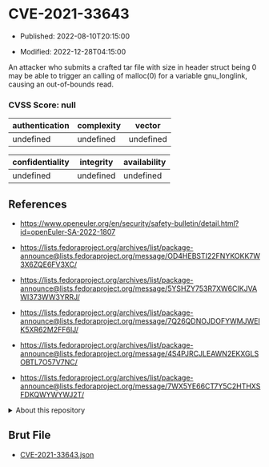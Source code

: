 # CVE-2021-33643

- Published: 2022-08-10T20:15:00

- Modified: 2022-12-28T04:15:00

An attacker who submits a crafted tar file with size in header struct being 0 may be able to trigger an calling of malloc(0) for a variable gnu_longlink, causing an out-of-bounds read.

### CVSS Score: **null**

| authentication | complexity | vector |
| --- | --- | --- |
| undefined | undefined | undefined |

| confidentiality | integrity | availability |
| --- | --- | --- |
| undefined | undefined | undefined |

## References

* https://www.openeuler.org/en/security/safety-bulletin/detail.html?id=openEuler-SA-2022-1807

* https://lists.fedoraproject.org/archives/list/package-announce@lists.fedoraproject.org/message/OD4HEBSTI22FNYKOKK7W3X6ZQE6FV3XC/

* https://lists.fedoraproject.org/archives/list/package-announce@lists.fedoraproject.org/message/5YSHZY753R7XW6CIKJVAWI373WW3YRRJ/

* https://lists.fedoraproject.org/archives/list/package-announce@lists.fedoraproject.org/message/7Q26QDNOJDOFYWMJWEIK5XR62M2FF6IJ/

* https://lists.fedoraproject.org/archives/list/package-announce@lists.fedoraproject.org/message/4S4PJRCJLEAWN2EKXGLSOBTL7O57V7NC/

* https://lists.fedoraproject.org/archives/list/package-announce@lists.fedoraproject.org/message/7WX5YE66CT7Y5C2HTHXSFDKQWYWYWJ2T/

<details>
<summary>About this repository</summary> 

  This repository is part of the project [Live Hack CVE](https://github.com/Live-Hack-CVE). Main website can be found [www.live-hack.org](https://www.live-hack.org) 
  
  Made by [Sn0wAlice](https://github.com/Sn0wAlice) for the people that care about security and need to have a feed of the latest CVEs. Hope you enjoy it, don't forget to star the repo and follow me on [Twitter](https://twitter.com/Sn0wAlice) and [Github](https://github.com/Sn0wAlice). And that is my [personnal website](https://www.alice-snow.me/)

  - [Home Page](https://github.com/Live-Hack-CVE)
  - [Framework](https://github.com/Live-Hack-CVE/cve-framework)
  - [CVE database](https://github.com/Live-Hack-CVE/full_database)
  - [Changelog](https://github.com/Live-Hack-CVE/Changelog)
</details>

## Brut File

* [CVE-2021-33643.json](https://raw.githubusercontent.com/Live-Hack-CVE/full_database/main/cves/2021/CVE-2021-33643.json)

